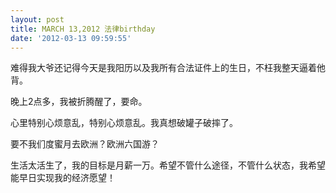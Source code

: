 ```yaml
---
layout: post
title: MARCH 13,2012 法律birthday
date: '2012-03-13 09:59:55'
---
```



 难得我大爷还记得今天是我阳历以及我所有合法证件上的生日，不枉我整天逼着他背。

 晚上2点多，我被折腾醒了，要命。

 心里特别心烦意乱，特别心烦意乱。我真想破罐子破摔了。

 要不我们度蜜月去欧洲？欧洲六国游？

 生活太活生了，我的目标是月薪一万。希望不管什么途径，不管什么状态，我希望能早日实现我的经济愿望！


